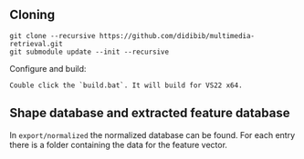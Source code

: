 ## Cloning
    git clone --recursive https://github.com/didibib/multimedia-retrieval.git
    git submodule update --init --recursive

Configure and build:

    Couble click the `build.bat`. It will build for VS22 x64.
    
## Shape database and extracted feature database

In `export/normalized` the normalized database can be found. For each entry there is a folder containing the data for the feature vector.
